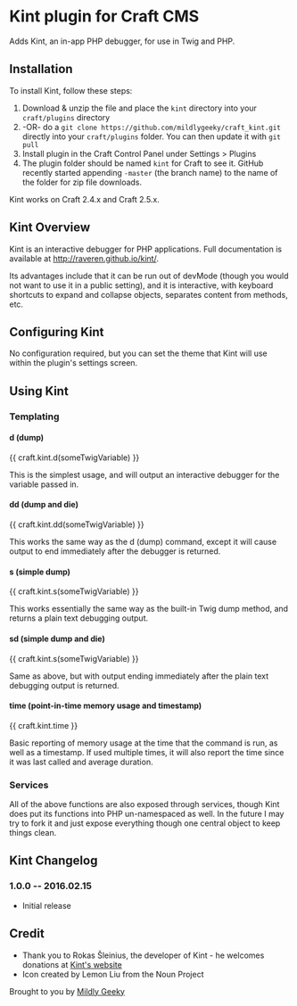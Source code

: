 # Kint plugin for Craft CMS

Adds Kint, an in-app PHP debugger, for use in Twig and PHP.

## Installation

To install Kint, follow these steps:

1. Download & unzip the file and place the `kint` directory into your `craft/plugins` directory
2.  -OR- do a `git clone https://github.com/mildlygeeky/craft_kint.git` directly into your `craft/plugins` folder.  You can then update it with `git pull`
3. Install plugin in the Craft Control Panel under Settings > Plugins
4. The plugin folder should be named `kint` for Craft to see it.  GitHub recently started appending `-master` (the branch name) to the name of the folder for zip file downloads.

Kint works on Craft 2.4.x and Craft 2.5.x.

## Kint Overview

Kint is an interactive debugger for PHP applications. Full documentation is available at http://raveren.github.io/kint/.

Its advantages include that it can be run out of devMode (though you would not want to use it in a public setting), and
it is interactive, with keyboard shortcuts to expand and collapse objects, separates content from methods, etc.

## Configuring Kint

No configuration required, but you can set the theme that Kint will use within the plugin's settings screen.

## Using Kint

### Templating

#### d (dump)

{{ craft.kint.d(someTwigVariable) }}

This is the simplest usage, and will output an interactive debugger for the variable passed in.

#### dd (dump and die)

{{ craft.kint.dd(someTwigVariable) }}

This works the same way as the d (dump) command, except it will cause output to end immediately after the debugger is returned.

#### s (simple dump)

{{ craft.kint.s(someTwigVariable) }}

This works essentially the same way as the built-in Twig dump method, and returns a plain text debugging output.

#### sd (simple dump and die)

{{ craft.kint.s(someTwigVariable) }}

Same as above, but with output ending immediately after the plain text debugging output is returned.

#### time (point-in-time memory usage and timestamp)

{{ craft.kint.time }}

Basic reporting of memory usage at the time that the command is run, as well as a timestamp. If used multiple times,
it will also report the time since it was last called and average duration.

### Services

All of the above functions are also exposed through services, though Kint does put its functions
into PHP un-namespaced as well. In the future I may try to fork it and just expose everything though
one central object to keep things clean.

## Kint Changelog

### 1.0.0 -- 2016.02.15

* Initial release

## Credit

* Thank you to Rokas Šleinius, the developer of Kint - he welcomes donations at [Kint's website](http://raveren.github.io/kint/)
* Icon created by Lemon Liu from the Noun Project

Brought to you by [Mildly Geeky](https://www.mildlygeeky.com)

